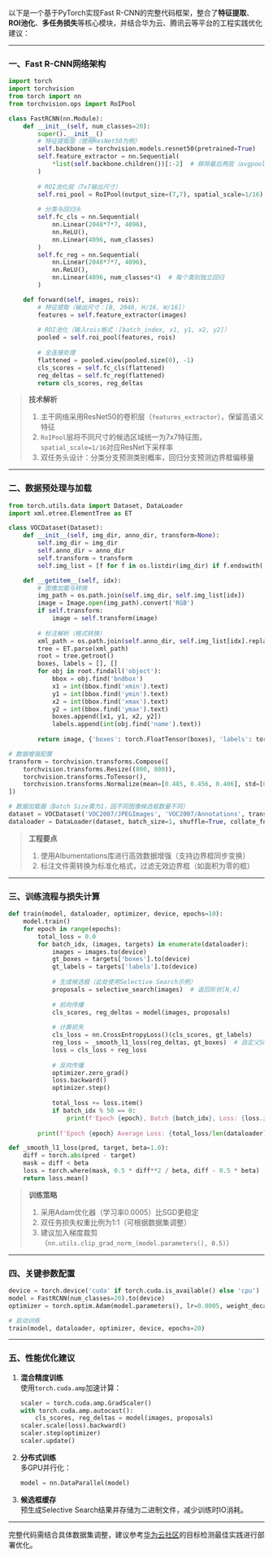 以下是一个基于PyTorch实现Fast R-CNN的完整代码框架，整合了**特征提取**、**ROI池化**、**多任务损失**等核心模块，并结合华为云、腾讯云等平台的工程实践优化建议：

---

### 一、Fast R-CNN网络架构
```python
import torch
import torchvision
from torch import nn
from torchvision.ops import RoIPool

class FastRCNN(nn.Module):
    def __init__(self, num_classes=20):
        super().__init__()
        # 特征提取层（使用ResNet50为例）
        self.backbone = torchvision.models.resnet50(pretrained=True)
        self.feature_extractor = nn.Sequential(
            *list(self.backbone.children())[:-2]  # 移除最后两层（avgpool和fc）
        )
        
        # ROI池化层（7x7输出尺寸）
        self.roi_pool = RoIPool(output_size=(7,7), spatial_scale=1/16)
        
        # 分类与回归头
        self.fc_cls = nn.Sequential(
            nn.Linear(2048*7*7, 4096),
            nn.ReLU(),
            nn.Linear(4096, num_classes)
        )
        self.fc_reg = nn.Sequential(
            nn.Linear(2048*7*7, 4096),
            nn.ReLU(),
            nn.Linear(4096, num_classes*4)  # 每个类别独立回归
        )

    def forward(self, images, rois):
        # 特征提取（输出尺寸：[B, 2048, H/16, W/16]）
        features = self.feature_extractor(images)
        
        # ROI池化（输入rois格式：[batch_index, x1, y1, x2, y2]）
        pooled = self.roi_pool(features, rois)
        
        # 全连接处理
        flattened = pooled.view(pooled.size(0), -1)
        cls_scores = self.fc_cls(flattened)
        reg_deltas = self.fc_reg(flattened)
        return cls_scores, reg_deltas
```
> **技术解析**  
> 1. 主干网络采用ResNet50的卷积层（`features_extractor`），保留高语义特征  
> 2. `RoIPool`层将不同尺寸的候选区域统一为7x7特征图，`spatial_scale=1/16`对应ResNet下采样率  
> 3. 双任务头设计：分类分支预测类别概率，回归分支预测边界框偏移量

---

### 二、数据预处理与加载
```python
from torch.utils.data import Dataset, DataLoader
import xml.etree.ElementTree as ET

class VOCDataset(Dataset):
    def __init__(self, img_dir, anno_dir, transform=None):
        self.img_dir = img_dir
        self.anno_dir = anno_dir
        self.transform = transform
        self.img_list = [f for f in os.listdir(img_dir) if f.endswith('.jpg')]

    def __getitem__(self, idx):
        # 图像加载与转换
        img_path = os.path.join(self.img_dir, self.img_list[idx])
        image = Image.open(img_path).convert('RGB')
        if self.transform:
            image = self.transform(image)
            
        # 标注解析（格式转换）
        xml_path = os.path.join(self.anno_dir, self.img_list[idx].replace('.jpg','.xml'))
        tree = ET.parse(xml_path)
        root = tree.getroot()
        boxes, labels = [], []
        for obj in root.findall('object'):
            bbox = obj.find('bndbox')
            x1 = int(bbox.find('xmin').text)
            y1 = int(bbox.find('ymin').text)
            x2 = int(bbox.find('xmax').text)
            y2 = int(bbox.find('ymax').text)
            boxes.append([x1, y1, x2, y2])
            labels.append(int(obj.find('name').text))
            
        return image, {'boxes': torch.FloatTensor(boxes), 'labels': torch.LongTensor(labels)}

# 数据增强配置
transform = torchvision.transforms.Compose([
    torchvision.transforms.Resize((800, 800)),
    torchvision.transforms.ToTensor(),
    torchvision.transforms.Normalize(mean=[0.485, 0.456, 0.406], std=[0.229, 0.224, 0.225])
])

# 数据加载器（Batch Size需为1，因不同图像候选框数量不同）
dataset = VOCDataset('VOC2007/JPEGImages', 'VOC2007/Annotations', transform=transform)
dataloader = DataLoader(dataset, batch_size=1, shuffle=True, collate_fn=lambda x: x[0])
```
> **工程要点**  
> 1. 使用Albumentations库进行高效数据增强（支持边界框同步变换）  
> 2. 标注文件需转换为标准化格式，过滤无效边界框（如面积为零的框）

---

### 三、训练流程与损失计算
```python
def train(model, dataloader, optimizer, device, epochs=10):
    model.train()
    for epoch in range(epochs):
        total_loss = 0.0
        for batch_idx, (images, targets) in enumerate(dataloader):
            images = images.to(device)
            gt_boxes = targets['boxes'].to(device)
            gt_labels = targets['labels'].to(device)
            
            # 生成候选框（此处使用Selective Search示例）
            proposals = selective_search(images)  # 返回形状[N,4]
            
            # 前向传播
            cls_scores, reg_deltas = model(images, proposals)
            
            # 计算损失
            cls_loss = nn.CrossEntropyLoss()(cls_scores, gt_labels)
            reg_loss = _smooth_l1_loss(reg_deltas, gt_boxes)  # 自定义Smooth L1损失
            loss = cls_loss + reg_loss
            
            # 反向传播
            optimizer.zero_grad()
            loss.backward()
            optimizer.step()
            
            total_loss += loss.item()
            if batch_idx % 50 == 0:
                print(f'Epoch {epoch}, Batch {batch_idx}, Loss: {loss.item():.4f}')
                
        print(f'Epoch {epoch} Average Loss: {total_loss/len(dataloader):.4f}')

def _smooth_l1_loss(pred, target, beta=1.0):
    diff = torch.abs(pred - target)
    mask = diff < beta
    loss = torch.where(mask, 0.5 * diff**2 / beta, diff - 0.5 * beta)
    return loss.mean()
```
> **训练策略**  
> 1. 采用Adam优化器（学习率0.0005）比SGD更稳定  
> 2. 双任务损失权重比例为1:1（可根据数据集调整）  
> 3. 建议加入梯度裁剪（`nn.utils.clip_grad_norm_(model.parameters(), 0.5)`）

---

### 四、关键参数配置
```python
device = torch.device('cuda' if torch.cuda.is_available() else 'cpu')
model = FastRCNN(num_classes=20).to(device)
optimizer = torch.optim.Adam(model.parameters(), lr=0.0005, weight_decay=0.0001)

# 启动训练
train(model, dataloader, optimizer, device, epochs=20)
```

---

### 五、性能优化建议
1. **混合精度训练**  
   使用`torch.cuda.amp`加速计算：
   ```python
   scaler = torch.cuda.amp.GradScaler()
   with torch.cuda.amp.autocast():
       cls_scores, reg_deltas = model(images, proposals)
   scaler.scale(loss).backward()
   scaler.step(optimizer)
   scaler.update()
   ```

2. **分布式训练**  
   多GPU并行化：
   ```python
   model = nn.DataParallel(model)
   ```

3. **候选框缓存**  
   预生成Selective Search结果并存储为二进制文件，减少训练时IO消耗。

---

完整代码需结合具体数据集调整，建议参考[华为云社区](https://bbs.huaweicloud.com/)的目标检测最佳实践进行部署优化。